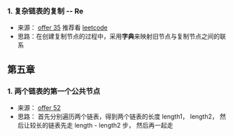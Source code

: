 



### 1. 复杂链表的复制 -- Re

- 来源： [offer 35](<https://www.nowcoder.com/practice/f836b2c43afc4b35ad6adc41ec941dba?tpId=13&tqId=11178&tPage=2&rp=1&ru=%2Fta%2Fcoding-interviews&qru=%2Fta%2Fcoding-interviews%2Fquestion-ranking>) 推荐看 [leetcode](<https://leetcode-cn.com/problems/copy-list-with-random-pointer/solution/fu-zhi-dai-sui-ji-zhi-zhen-de-lian-biao-by-leetcod/>)
- 思路：在创建复制节点的过程中，采用**字典**来映射旧节点与复制节点之间的联系

## 第五章

### 1. 两个链表的第一个公共节点

- 来源： [offer 52](<https://www.nowcoder.com/practice/6ab1d9a29e88450685099d45c9e31e46?tpId=13&tqId=11189&tPage=2&rp=1&ru=%2Fta%2Fcoding-interviews&qru=%2Fta%2Fcoding-interviews%2Fquestion-ranking>)
- 思路： 首先分别遍历两个链表，得到两个链表的长度 length1， length2， 然后让较长的链表先走 length - length2 步， 然后再一起走